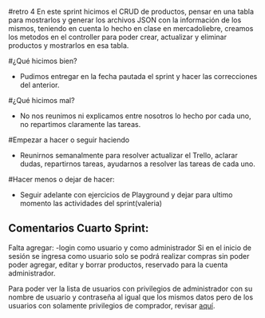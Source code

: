 #retro 4
En este sprint hicimos el CRUD de productos, pensar en una tabla para mostrarlos y generar los archivos JSON con la información de los mismos, teniendo en cuenta lo hecho en clase en mercadoliebre,  creamos los metodos en el controller para poder crear, actualizar y eliminar productos y mostrarlos en esa tabla.

#¿Qué hicimos bien?
- Pudimos entregar en la fecha pautada el sprint y hacer las correcciones del anterior.

#¿Qué hicimos mal?
- No nos reunimos ni explicamos entre nosotros lo hecho por cada uno, no repartimos claramente las tareas.

#Empezar a hacer o seguir haciendo
- Reunirnos semanalmente para resolver actualizar el Trello, aclarar dudas, repartirnos tareas, ayudarnos a resolver las tareas de cada uno.

#Hacer menos o dejar de hacer:
- Seguir adelante con ejercicios de Playground y dejar para ultimo momento las actividades del sprint(valeria)

## Comentarios Cuarto Sprint:

Falta agregar: 
-login como usuario y como administrador
 Si en el inicio de sesión se ingresa como usuario solo se podrá realizar compras sin poder  poder agregar, editar y borrar productos, reservado para la cuenta administrador. 

Para poder ver la lista de usuarios con privilegios de administrador con su nombre de usuario y contraseña al igual que los mismos datos pero de los usuarios con solamente privilegios de comprador, revisar <a href="https://github.com/ValeriaYashan/grupo_6_sexto.sol/blob/main/src/data/users.json">aquí</a>. 